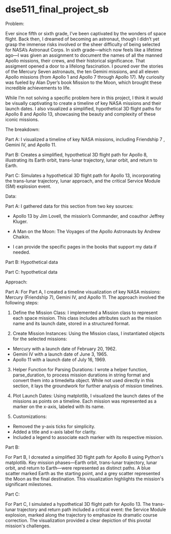 # dse511_final_project_sb

Problem:

  Ever since fifth or sixth grade, I’ve been captivated by the wonders of space flight. Back then, I dreamed of becoming an astronaut, though I didn’t yet grasp the immense risks involved or the sheer difficulty of being selected for NASA’s Astronaut Corps. In sixth grade—which now feels like a lifetime ago—I was given an assignment to document the names of all the manned Apollo missions, their crews, and their historical significance. That assigment opened a door to a lifelong fascination. I poured over the stories of the Mercury Seven astronauts, the ten Gemini missions, and all eleven Apollo missions (from Apollo 1 and Apollo 7 through Apollo 17). My curiosity was fueled by Alan Dyer’s book Mission to the Moon, which brought these incredible achievements to life.

  While I’m not solving a specific problem here in this project, I think it would be visually captivating to create a timeline of key NASA missions and their launch dates. I also visualized a simplified, hypothetical 3D flight paths for Apollo 8 and Apollo 13, showcasing the beauty and complexity of these iconic missions.

The breakdown:

Part A: I visualized a timeline of key NASA missions, including Friendship 7 , Gemini IV, and Apollo 11.

Part B: Creates a simplified, hypothetical 3D flight path for Apollo 8, illustrating its Earth orbit, trans-lunar trajectory, lunar orbit, and return to Earth.

Part C: Simulates a hypothetical 3D flight path for Apollo 13, incorporating the trans-lunar trajectory, lunar approach, and the critical Service Module (SM) explosion event.

Data:

Part A: I gathered data for this section from two key sources:

- Apollo 13 by Jim Lovell, the mission’s Commander, and coauthor Jeffrey Kluger. 

-  A Man on the Moon: The Voyages of the Apollo Astronauts by Andrew Chaikin.
-  I can provide the specific pages in the books that support my data if needed.

Part B: Hypothetical data

Part C: hypothetical data

Approach: 

Part A: For Part A, I created a timeline visualization of key NASA missions: Mercury (Friendship 7), Gemini IV, and Apollo 11. The approach involved the following steps:

1. Define the Mission Class: I implemented a Mission class to represent each space mission. This class includes attributes such as the mission name and its launch date, stored in a structured format.

2. Create Mission Instances: Using the Mission class, I instantiated objects for the selected missions:

- Mercury with a launch date of February 20, 1962.
- Gemini IV with a launch date of June 3, 1965.
- Apollo 11 with a launch date of July 16, 1969.

3. Helper Function for Parsing Durations: I wrote a helper function, parse_duration, to process mission durations in string format and convert them into a timedelta object. While not used directly in this section, it lays the groundwork for further analysis of mission timelines.

4. Plot Launch Dates: Using matplotlib, I visualized the launch dates of the missions as points on a timeline. Each mission was represented as a marker on the x-axis, labeled with its name.

5. Customizations:

- Removed the y-axis ticks for simplicity.
- Added a title and x-axis label for clarity.
- Included a legend to associate each marker with its respective mission.

Part B: 

  For Part B, I dcreated a simplified 3D flight path for Apollo 8 using Python's matplotlib. Key mission phases—Earth orbit, trans-lunar trajectory, lunar orbit, and return to Earth—were represented as distinct paths. A blue scatter marked Earth as the starting point, and a grey scatter represented the Moon as the final destination. This visualization highlights the mission's significant milestones.

Part C: 

  For Part C, I simulated a hypothetical 3D flight path for Apollo 13. The trans-lunar trajectory and return path included a critical event: the Service Module explosion, marked along the trajectory to emphasize its dramatic course correction. The visualization provided a clear depiction of this pivotal mission's challenges.



  

